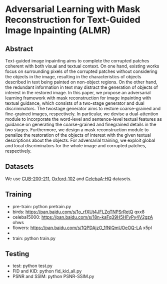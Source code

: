 # Adversarial Learning with Mask Reconstruction for Text-Guided Image Inpainting (ALMR) 
## Abstract
Text-guided image inpainting aims to complete the corrupted patches coherent with both visual and textual context. On one hand, existing works focus on surrounding pixels of the corrupted patches without considering the objects in the image, resulting in the characteristics of objects described in text being painted on non-object regions. On the other hand, the redundant information in text may distract the generation of objects of interest in the restored image. In this paper, we propose an adversarial learning framework with mask reconstruction for image inpainting with textual guidance, which consists of a two-stage generator and dual discriminators. The twostage generator aims to restore coarse-grained and fine-grained images, respectively. In particular, we devise a dual-attention module to incorporate the word-level and sentence-level textual features as guidance on generating the coarse-grained and finegrained details in the two stages. Furthermore, we design a mask reconstruction module to penalize the restoration of the objects of interest with the given textual descriptions about the objects. For adversarial training, we exploit global and local discriminators for the whole image and corrupted patches, respectively. 
## Datasets
We use [CUB-200-211](http://www.vision.caltech.edu/visipedia/CUB-200-2011.html), [Oxford-102](https://www.robots.ox.ac.uk/~vgg/data/flowers/102/) and [CelebaA-HQ](https://drive.google.com/drive/folders/0B4qLcYyJmiz0TXY1NG02bzZVRGs?resourcekey=0-arAVTUfW9KRhN-irJchVKQ) datasets. 
##  Training
* pre-train: python pretrain.py
* birds:  https://pan.baidu.com/s/1o_rfXUt4JFLZqTNPSrRetQ    qxx8
* celeba15000: https://pan.baidu.com/s/18n-kaFq39H5HFyPy4V2gzA    ohws
* flowers: https://pan.baidu.com/s/1QPDAjzO_1fNlQmUOeOQ-LA    x5pl
* 
* train: python train.py
##  Testing
* test: python test.py
* FID and KID: python fid_kid_all.py
* PSNR and SSIM: python PSNR-SSIM.py
